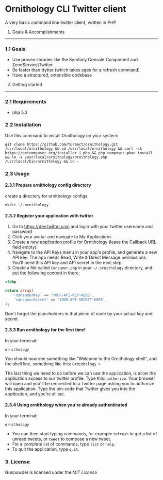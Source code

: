 Ornithology CLI Twitter client
========================================

A very basic command line twitter client, written in PHP


1. Goals & Accomplishments
----------------------------------------

### 1.1 Goals

- Use proven libraries like the Symfony Console Component and ZendService\Twitter
- Be faster than ttytter (which takes ages for a refresh command)
- Have a structured, extensible codebase


2. Getting started
----------------------------------------

### 2.1 Requirements

- php 5.3


### 2.2 Installation

Use this command to install Ornithology on your system:

	git clone https://github.com/turanct/ornithology.git /usr/local/ornithology && cd /usr/local/ornithology && curl -sS https://getcomposer.org/installer | php && php composer.phar install && ln -s /usr/local/ornithology/ornithology.php /usr/local/bin/ornithology && cd -


### 2.3 Usage

#### 2.3.1 Prepare ornithology config directory

create a directory for ornithology configs

	mkdir ~/.ornithology

#### 2.3.2 Register your application with twitter

1. Go to https://dev.twitter.com and login with your twitter username and password
2. Click your avatar and navigate to My Applications
3. Create a new application profile for Ornithology (leave the Callback URL field empty).
4. Navigate to the API Keys menu in your app's profile, and generate a new API key. The app needs Read, Write & Direct Message permissions. You'll need this API key and API secret in the next step.
5. Create a file called `Consumer.php` in your `~/.ornithology` directory, and put the following content in there:

```php
<?php

return array(
    'consumerKey' => 'YOUR-API-KEY-HERE',
    'consumerSecret' => 'YOUR-API-SECRET-HERE',
);
```

Don't forget the placeholders in that piece of code by your actual key and secret.

#### 2.3.3 Run ornithology for the first time!

In your terminal:

	ornithology

You should now see something like "Welcome to the Ornithology shell", and the shell line, something like this: `Ornithology > `

The last thing we need to do before we can use the application, is allow the application access to our twitter profile. Type this: `authorize`. Your browser will open and you'll be redirected to a Twitter page asking you to authorize this application. Type the pin-code that Twitter gives you into the application, and you're all set.

#### 2.3.4 Using ornithology when you're already authenticated

In your terminal:

	ornithology

- You can then start typing commands, for example `refresh` to get a list of unread tweets, or `tweet` to compose a new tweet.
- For a complete list of commands, type `list` or `help`.
- To quit the application, type `quit`.


### 3. License

Gunpowder is licensed under the *MIT License*
